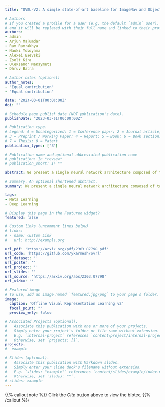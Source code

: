 ```yaml
---
title: "OVRL-V2: A simple state-of-art baseline for ImageNav and ObjectNav"

# Authors
# If you created a profile for a user (e.g. the default `admin` user), write the username (folder name) here 
# and it will be replaced with their full name and linked to their profile.
authors:
- admin
- Arjun Majumdar
- Ram Ramrakhya
- Naoki Yokoyama
- Alexei Baevski
- Zsolt Kira
- Oleksandr Maksymets
- Dhruv Batra

# Author notes (optional)
author_notes:
- "Equal contribution"
- "Equal contribution"

date: "2023-03-01T00:00:00Z"
doi: ""

# Schedule page publish date (NOT publication's date).
publishDate: "2023-03-01T00:00:00Z"

# Publication type.
# Legend: 0 = Uncategorized; 1 = Conference paper; 2 = Journal article;
# 3 = Preprint / Working Paper; 4 = Report; 5 = Book; 6 = Book section;
# 7 = Thesis; 8 = Patent
publication_types: ["3"]

# Publication name and optional abbreviated publication name.
# publication: In *review*
# publication_short: In **

abstract: We present a single neural network architecture composed of task-agnostic components (ViTs, convolutions, and LSTMs) that achieves state-of-art results on both the ImageNav ("go to location in <this picture>") and ObjectNav ("find a chair") tasks without any task-specific modules like object detection, segmentation, mapping, or planning modules. Such general-purpose methods offer advantages of simplicity in design, positive scaling with available compute, and versatile applicability to multiple tasks. Our work builds upon the recent success of self-supervised learning (SSL) for pre-training vision transformers (ViT). However, while the training recipes for convolutional networks are mature and robust, the recipes for ViTs are contingent and brittle, and in the case of ViTs for visual navigation, yet to be fully discovered. Specifically, we find that vanilla ViTs do not outperform ResNets on visual navigation. We propose the use of a compression layer operating over ViT patch representations to preserve spatial information along with policy training improvements. These improvements allow us to demonstrate positive scaling laws for the first time in visual navigation tasks. Consequently, our model advances state-of-the-art performance on ImageNav from 54.2% to 82.0% success and performs competitively against concurrent state-of-art on ObjectNav with success rate of 64.0% vs. 65.0%. Overall, this work does not present a fundamentally new approach, but rather recommendations for training a general-purpose architecture that achieves state-of-art performance today and could serve as a strong baseline for future methods.

# Summary. An optional shortened abstract.
summary: We present a single neural network architecture composed of task-agnostic components (ViTs, convolutions, and LSTMs) that achieves state-of-art results on both the ImageNav and ObjectNav without task-specific modules.

tags:
- Meta Learning
- Deep Learning

# Display this page in the Featured widget?
featured: false

# Custom links (uncomment lines below)
# links:
# - name: Custom Link
#   url: http://example.org

url_pdf: 'https://arxiv.org/pdf/2303.07798.pdf'
url_code: 'https://github.com/ykarmesh/ovrl'
url_dataset: ''
url_poster: ''
url_project: ''
url_slides: ''
url_source: 'https://arxiv.org/abs/2303.07798'
url_video: ''

# Featured image
# To use, add an image named `featured.jpg/png` to your page's folder. 
image:
  caption: 'Offline Visual Representation Learning v2'
  focal_point: ""
  preview_only: false

# Associated Projects (optional).
#   Associate this publication with one or more of your projects.
#   Simply enter your project's folder or file name without extension.
#   E.g. `internal-project` references `content/project/internal-project/index.md`.
#   Otherwise, set `projects: []`.
projects:
#- example

# Slides (optional).
#   Associate this publication with Markdown slides.
#   Simply enter your slide deck's filename without extension.
#   E.g. `slides: "example"` references `content/slides/example/index.md`.
#   Otherwise, set `slides: ""`.
# slides: example
---
```


{{% callout note %}}
Click the *Cite* button above to view the bibtex.
{{% /callout %}}